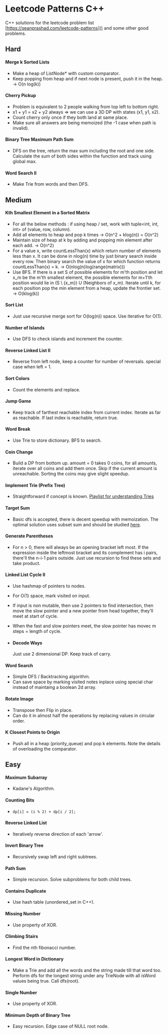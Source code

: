 # Leetcode Patterns C++

C++ solutions for the leetcode problem list [https://seanprashad.com/leetcode-patterns]() and some other good problems.

## Hard

#### Merge k Sorted Lists
- Make a heap of ListNode* with custom comparator.
- Keep popping from heap and if next node is present, push it in the heap. -> O(n log(k))

#### Cherry Pickup
- Problem is equivalent to 2 people walking from top left to bottom right.
- x1 + y1 = x2 + y2 always => we can use a 3D DP with states (x1, y1, x2).
- Count cherry only once if they both land at same place.
- Make sure all answers are being memoized (the -1 case when path is invalid).


#### Binary Tree Maximum Path Sum
- DFS on the tree, return the max sum including the root and one side. Calculate the sum of both sides within the function and track using global max.

#### Word Search II
- Make Trie from words and then DFS.

## Medium

#### Kth Smallest Element in a Sorted Matrix
- For all the below methods : if using heap / set, work with tuple<int, int, int> of (value, row, column).
- Add all elements to heap and pop k times -> O(n^2 + klog(n)) = O(n^2)
- Maintain size of heap at k by adding and popping min element after each add. -> O(n^2)
- For a value x, write countLessThan(x) which return number of elements less than x. It can be done in nlog(n) time by just binary search inside every row. Then binary search the value of x for which function returns countLessThan(x) = k. -> O(nlog(n)log(range(matrix)))
- Use BFS. If there is a set S of possible elements for m'th position and let x_m be the m'th smallest element, the possible elements for m+1'th position would lie in (S \ {x_m}) U (Neighbors of x_m). Iterate until k, for each position pop the min element from a heap, update the frontier set. -> O(klog(k))

#### Sort List
- Just use recursive merge sort for O(log(n)) space. Use iterative for O(1).

#### Number of Islands
- Use DFS to check islands and increment the counter.

#### Reverse Linked List II
- Reverse from left node, keep a counter for number of reversals. special case when left = 1.

#### Sort Colors
- Count the elements and replace.

#### Jump Game
- Keep track of farthest reachable index from current index. Iterate as far as reachable. If last index is reachable, return true.

#### Word Break
- Use Trie to store dictionary. BFS to search.

#### Coin Change
- Build a DP from bottom up. amount = 0 takes 0 coins, for all amounts, iterate over all coins and add them once. Skip if the current amount is unreachable. Sorting the coins may give slight speedup.

#### Implement Trie (Prefix Tree)
- Straightforward if concept is known. [Playlist for understanding Tries](https://www.youtube.com/watch?v=6PX6wqDQE20&list=PLEJXowNB4kPyi859E6qGUs7jlpQehJndl)

#### Target Sum
- Basic dfs is accepted, there is decent speedup with memoization. The optimal solution uses subset sum and should be studied [here](https://leetcode.com/problems/target-sum/discuss/97334/Java-(15-ms)-C%2B%2B-(3-ms)-O(ns)-iterative-DP-solution-using-subset-sum-with-explanation).

#### Generate Parentheses
- For n > 0, there will always be an opening bracket left most. If the expression inside the leftmost bracket and its complement has i pairs, there'll the n-i-1 pairs outside. Just use recursion to find these sets and take product.

#### Linked List Cycle II
- Use hashmap of pointers to nodes.
- For O(1) space, mark visited on input.
- If input is non mutable, then use 2 pointers to find intersection, then move the slow pointer and a new pointer from head together, they'll meet at start of cycle.
- When the fast and slow pointers meet, the slow pointer has movec m steps = length of cycle. 

- #### Decode Ways
    Just use 2 dimensional DP. Keep track of carry.

#### Word Search
- Simple DFS / Backtracking algorithm. 
- Can save space by marking visited notes inplace using special char instead of maintaing a boolean 2d array.

#### Rotate Image
- Transpose then Flip in place.
- Can do it in almost half the operations by replacing values in circular order.

#### K Closest Points to Origin
- Push all in a heap (priority_queue) and pop k elements. Note the details of overloading the comparator.

## Easy

#### Maximum Subarray
- Kadane's Algorithm.

#### Counting Bits
- ```dp[i] = (i % 2) + dp[i / 2];```

#### Reverse Linked List
- Iteratively reverse direction of each 'arrow'.

#### Invert Binary Tree
- Recursively swap left and right subtrees.

#### Path Sum
- Simple recursion. Solve subproblems for both child trees.

#### Contains Duplicate
- Use hash table (unordered_set in C++).


#### Missing Number
- Use property of XOR.

#### Climbing Stairs
- Find the nth fibonacci number.

#### Longest Word in Dictionary
- Make a Trie and add all the words and the string made till that word too. Perform dfs for the longest string under any TrieNode with all isWord values being true. Call dfs(root).

#### Single Number
- Use property of XOR.

#### Minimum Depth of Binary Tree
- Easy recursion. Edge case of NULL root node.
